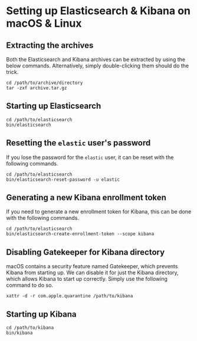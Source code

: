 # Setting up Elasticsearch & Kibana on macOS & Linux

## Extracting the archives

Both the Elasticsearch and Kibana archives can be extracted by using the below commands.
Alternatively, simply double-clicking them should do the trick.

```
cd /path/to/archive/directory
tar -zxf archive.tar.gz
```

## Starting up Elasticsearch

```
cd /path/to/elasticsearch
bin/elasticsearch
```

## Resetting the `elastic` user's password

If you lose the password for the `elastic` user, it can be reset with the following commands.

```
cd /path/to/elasticsearch
bin/elasticsearch-reset-password -u elastic
```

## Generating a new Kibana enrollment token

If you need to generate a new enrollment token for Kibana, this can be done with the following commands.

```
cd /path/to/elasticsearch
bin/elasticsearch-create-enrollment-token --scope kibana
```

## Disabling Gatekeeper for Kibana directory

macOS contains a security feature named Gatekeeper, which prevents Kibana from starting up.
We can disable it for just the Kibana directory, which allows Kibana to start up correctly.
Simply use the following command to do so.

```
xattr -d -r com.apple.quarantine /path/to/kibana
```

## Starting up Kibana

```
cd /path/to/kibana
bin/kibana
```